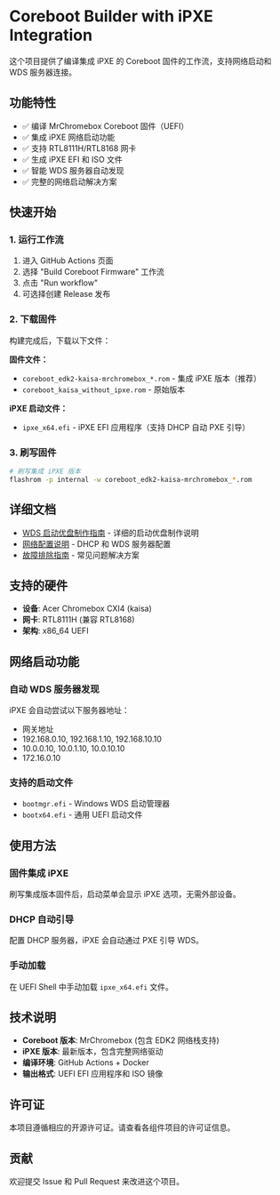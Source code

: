 # Coreboot Builder with iPXE Integration

这个项目提供了编译集成 iPXE 的 Coreboot 固件的工作流，支持网络启动和 WDS 服务器连接。

## 功能特性

- ✅ 编译 MrChromebox Coreboot 固件（UEFI）
- ✅ 集成 iPXE 网络启动功能
- ✅ 支持 RTL8111H/RTL8168 网卡
- ✅ 生成 iPXE EFI 和 ISO 文件
- ✅ 智能 WDS 服务器自动发现
- ✅ 完整的网络启动解决方案

## 快速开始

### 1. 运行工作流

1. 进入 GitHub Actions 页面
2. 选择 "Build Coreboot Firmware" 工作流
3. 点击 "Run workflow"
4. 可选择创建 Release 发布

### 2. 下载固件

构建完成后，下载以下文件：

**固件文件：**
- `coreboot_edk2-kaisa-mrchromebox_*.rom` - 集成 iPXE 版本（推荐）
- `coreboot_kaisa_without_ipxe.rom` - 原始版本

**iPXE 启动文件：**
- `ipxe_x64.efi` - iPXE EFI 应用程序（支持 DHCP 自动 PXE 引导）

### 3. 刷写固件

```bash
# 刷写集成 iPXE 版本
flashrom -p internal -w coreboot_edk2-kaisa-mrchromebox_*.rom
```

## 详细文档

- [WDS 启动优盘制作指南](docs/WDS_Boot_Disk_Guide.md) - 详细的启动优盘制作说明
- [网络配置说明](docs/Network_Configuration.md) - DHCP 和 WDS 服务器配置
- [故障排除指南](docs/Troubleshooting.md) - 常见问题解决方案

## 支持的硬件

- **设备**: Acer Chromebox CXI4 (kaisa)
- **网卡**: RTL8111H (兼容 RTL8168)
- **架构**: x86_64 UEFI

## 网络启动功能

### 自动 WDS 服务器发现

iPXE 会自动尝试以下服务器地址：
- 网关地址
- 192.168.0.10, 192.168.1.10, 192.168.10.10
- 10.0.0.10, 10.0.1.10, 10.0.10.10
- 172.16.0.10

### 支持的启动文件

- `bootmgr.efi` - Windows WDS 启动管理器
- `bootx64.efi` - 通用 UEFI 启动文件

## 使用方法

### 固件集成 iPXE

刷写集成版本固件后，启动菜单会显示 iPXE 选项，无需外部设备。

### DHCP 自动引导

配置 DHCP 服务器，iPXE 会自动通过 PXE 引导 WDS。

### 手动加载

在 UEFI Shell 中手动加载 `ipxe_x64.efi` 文件。

## 技术说明

- **Coreboot 版本**: MrChromebox (包含 EDK2 网络栈支持)
- **iPXE 版本**: 最新版本，包含完整网络驱动
- **编译环境**: GitHub Actions + Docker
- **输出格式**: UEFI EFI 应用程序和 ISO 镜像

## 许可证

本项目遵循相应的开源许可证。请查看各组件项目的许可证信息。

## 贡献

欢迎提交 Issue 和 Pull Request 来改进这个项目。